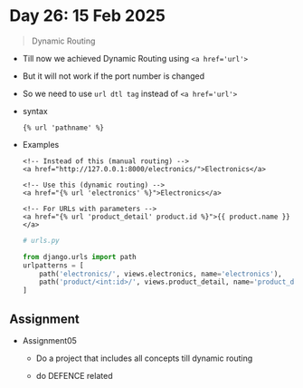 # Day 26: 15 Feb 2025

> Dynamic Routing

- Till now we achieved Dynamic Routing using `<a href='url'>`

- But it will not work if the port number is changed

- So we need to use `url dtl tag` instead of `<a href='url'>`

- syntax

    ```django 
    {% url 'pathname' %}
    ```

- Examples

    ```django
    <!-- Instead of this (manual routing) -->
    <a href="http://127.0.0.1:8000/electronics/">Electronics</a>

    <!-- Use this (dynamic routing) -->
    <a href="{% url 'electronics' %}">Electronics</a>

    <!-- For URLs with parameters -->
    <a href="{% url 'product_detail' product.id %}">{{ product.name }}</a>
    ```
    ```py
    # urls.py 

    from django.urls import path
    urlpatterns = [
        path('electronics/', views.electronics, name='electronics'),    # pathname (url dtl tag) == name
        path('product/<int:id>/', views.product_detail, name='product_detail'),
    ]
    ```

## Assignment

- Assignment05 

    - Do a project that includes all concepts till dynamic routing

    - do DEFENCE related